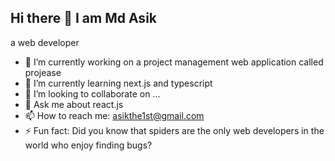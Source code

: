 ## Hi there 👋 I am Md Asik
  a web developer

- 🔭 I’m currently working on a project management web application called projease
- 🌱 I’m currently learning next.js and typescript
- 👯 I’m looking to collaborate on ...
- 💬 Ask me about react.js
- 📫 How to reach me: asikthe1st@gmail.com
- ⚡ Fun fact: Did you know that spiders are the only web developers in the world who enjoy finding bugs?
